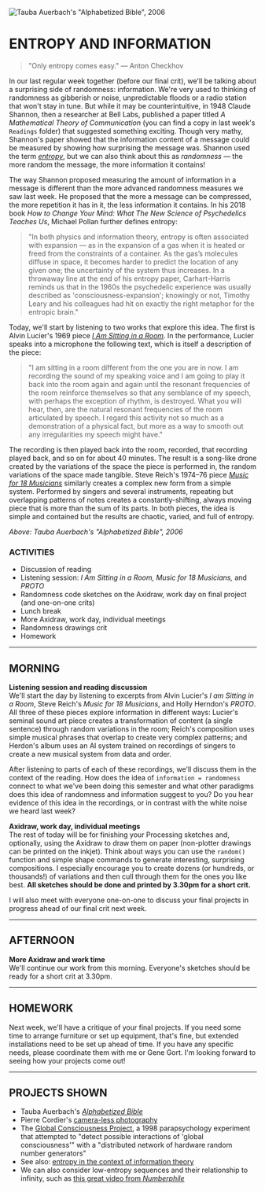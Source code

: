 ![Tauba Auerbach's "Alphabetized Bible", 2006](https://raw.githubusercontent.com/jeffThompson/ChanceAndRandomness/master/ImagesAndMedia/Week06-EntropyAndInformation/TaubaAuerbach-AlphabetizedBible-2006-TwoUp.jpg)

# ENTROPY AND INFORMATION

> "Only entropy comes easy." — Anton Checkhov  

In our last regular week together (before our final crit), we'll be talking about a surprising side of randomness: information. We're very used to thinking of randomness as gibberish or noise, unpredictable floods or a radio station that won't stay in tune. But while it may be counterintuitive, in 1948 Claude Shannon, then a researcher at Bell Labs, published a paper titled *A Mathematical Theory of Communication* (you can find a copy in last week's `Readings` folder) that suggested something exciting. Though very mathy, Shannon's paper showed that the information content of a message could be measured by showing how surprising the message was. Shannon used the term [*entropy*](https://en.wikipedia.org/wiki/Entropy_(information_theory)), but we can also think about this as *randomness* — the more random the message, the more information it contains!

The way Shannon proposed measuring the amount of information in a message is different than the more advanced randomness measures we saw last week. He proposed that the more a message can be compressed, the more repetition it has in it, the less information it contains. In his 2018 book *How to Change Your Mind: What The New Science of Psychedelics Teaches Us*, Michael Pollan further defines entropy:  

> "In both physics and information theory, entropy is often associated with expansion — as in the expansion of a gas when it is heated or freed from the constraints of a container. As the gas’s molecules diffuse in space, it becomes harder to predict the location of any given one; the uncertainty of the system thus increases. In a throwaway line at the end of his entropy paper, Carhart-Harris reminds us that in the 1960s the psychedelic experience was usually described as 'consciousness-expansion'; knowingly or not, Timothy Leary and his colleagues had hit on exactly the right metaphor for the entropic brain."

Today, we'll start by listening to two works that explore this idea. The first is Alvin Lucier's 1969 piece [*I Am Sitting in a Room*](https://en.wikipedia.org/wiki/I_Am_Sitting_in_a_Room). In the performance, Lucier speaks into a microphone the following text, which is itself a description of the piece:  

> "I am sitting in a room different from the one you are in now. I am recording the sound of my speaking voice and I am going to play it back into the room again and again until the resonant frequencies of the room reinforce themselves so that any semblance of my speech, with perhaps the exception of rhythm, is destroyed. What you will hear, then, are the natural resonant frequencies of the room articulated by speech. I regard this activity not so much as a demonstration of a physical fact, but more as a way to smooth out any irregularities my speech might have."

The recording is then played back into the room, recorded, that recording played back, and so on for about 40 minutes. The result is a song-like drone created by the variations of the space the piece is performed in, the random variations of the space made tangible. Steve Reich's 1974–76 piece [*Music for 18 Musicians*](https://en.wikipedia.org/wiki/Music_for_18_Musicians) similarly creates a complex new form from a simple system. Performed by singers and several instruments, repeating but overlapping patterns of notes creates a constantly-shifting, always moving piece that is more than the sum of its parts. In both pieces, the idea is simple and contained but the results are chaotic, varied, and full of entropy.

*Above: Tauba Auerbach's "Alphabetized Bible", 2006*  


### ACTIVITIES  
- Discussion of reading  
- Listening session: *I Am Sitting in a Room,* *Music for 18 Musicians,* and *PROTO*  
- Randomness code sketches on the Axidraw, work day on final project (and one-on-one crits)  
- Lunch break  
- More Axidraw, work day, individual meetings  
- Randomness drawings crit  
- Homework  


<hr>


## MORNING  
**Listening session and reading discussion**  
We'll start the day by listening to excerpts from Alvin Lucier's *I am Sitting in a Room*, Steve Reich's *Music for 18 Musicians*, and Holly Herndon's *PROTO*. All three of these pieces explore information in different ways: Lucier's seminal sound art piece creates a transformation of content (a single sentence) through random variations in the room; Reich's composition uses simple musical phrases that overlap to create very complex patterns; and Herdon's album uses an AI system trained on recordings of singers to create a new musical system from data and order. 

After listening to parts of each of these recordings, we'll discuss them in the context of the reading. How does the idea of `information = randomness` connect to what we've been doing this semester and what other paradigms does this idea of randomness and information suggest to you? Do you hear evidence of this idea in the recordings, or in contrast with the white noise we heard last week?


**Axidraw, work day, individual meetings**  
The rest of today will be for finishing your Processing sketches and, optionally, using the Axidraw to draw them on paper (non-plotter drawings can be printed on the inkjet). Think about ways you can use the `random()` function and simple shape commands to generate interesting, surprising compositions. I especially encourage you to create dozens (or hundreds, or thousands!) of variations and then cull through them for the ones you like best. **All sketches should be done and printed by 3.30pm for a short crit.**

I will also meet with everyone one-on-one to discuss your final projects in progress ahead of our final crit next week.


<hr>


## AFTERNOON  
**More Axidraw and work time**  
We'll continue our work from this morning. Everyone's sketches should be ready for a short crit at 3.30pm.

<hr>


## HOMEWORK  
Next week, we'll have a critique of your final projects. If you need some time to arrange furniture or set up equipment, that's fine, but extended installations need to be set up ahead of time. If you have any specific needs, please coordinate them with me or Gene Gort. I'm looking forward to seeing how your projects come out!


<hr>


## PROJECTS SHOWN  
- Tauba Auerbach's [*Alphabetized Bible*](http://www.taubaauerbach.com/view.php?id=73)  
- Pierre Cordier's [camera-less photography](https://www.youtube.com/watch?v=GgAareEne3s&index=12&list=WL)  
- The [Global Consciousness Project](https://en.wikipedia.org/wiki/Global_Consciousness_Project), a 1998 parapsychology experiment that attempted to "detect possible interactions of 'global consciousness'" with a "distributed network of hardware random number generators"  
- See also: [entropy in the context of information theory](https://en.wikipedia.org/wiki/Entropy_in_thermodynamics_and_information_theory)  
- We can also consider low-entropy sequences and their relationship to infinity, such as [this great video from *Numberphile*](https://www.youtube.com/watch?v=Jwtn5_d2YCs)  

